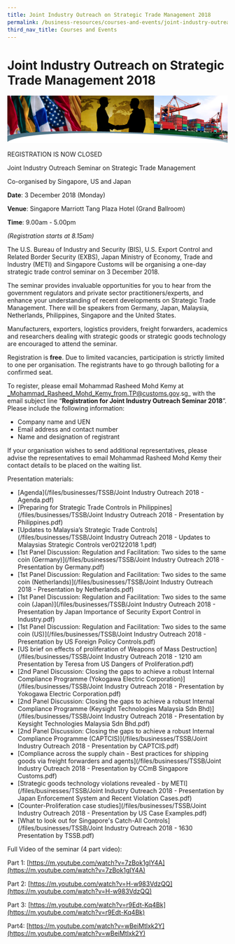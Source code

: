```yaml
---
title: Joint Industry Outreach on Strategic Trade Management 2018
permalink: /business-resources/courses-and-events/joint-industry-outreach-on-strategic-trade-management-2018/
third_nav_title: Courses and Events
---
```


# Joint Industry Outreach on Strategic Trade Management 2018

![banner (2).png](/images/banner%20(2).png)

REGISTRATION IS NOW CLOSED

Joint Industry Outreach Seminar on Strategic Trade Management

Co-organised by Singapore, US and Japan

**Date**: 3 December 2018 (Monday)

**Venue**: Singapore Marriott Tang Plaza Hotel (Grand Ballroom)

**Time**: 9.00am - 5.00pm

_(Registration starts at 8.15am)_

The U.S. Bureau of Industry and Security (BIS), U.S. Export Control and Related Border Security (EXBS), Japan Ministry of Economy, Trade and Industry (METI) and Singapore Customs will be organising a one-day strategic trade control seminar on 3 December 2018.

The seminar provides invaluable opportunities for you to hear from the government regulators and private sector practitioners/experts, and enhance your understanding of recent developments on Strategic Trade Management. There will be speakers from Germany, Japan, Malaysia, Netherlands, Philippines, Singapore and the United States.

Manufacturers, exporters, logistics providers, freight forwarders, academics and researchers dealing with strategic goods or strategic goods technology are encouraged to attend the seminar.

Registration is **free**. Due to limited vacancies, participation is strictly limited to one per organisation. The registrants have to go through balloting for a confirmed seat.

To register, please email Mohammad Rasheed Mohd Kemy at _Mohammad_Rasheed_Mohd_Kemy_from.TP@customs.gov.sg_ with the email subject line “**Registration for Joint Industry Outreach Seminar 2018**”. Please include the following information:

-   Company name and UEN
-   Email address and contact number
-   Name and designation of registrant

If your organisation wishes to send additional representatives, please advise the representatives to email Mohammad Rasheed Mohd Kemy their contact details to be placed on the waiting list.

Presentation materials:

-   [Agenda](/files/businesses/TSSB/Joint Industry Outreach 2018 - Agenda.pdf)
-   [Preparing for Strategic Trade Controls in Philippines](/files/businesses/TSSB/Joint Industry Outreach 2018 - Presentation by Philippines.pdf)
-   [Updates to Malaysia’s Strategic Trade Controls](/files/businesses/TSSB/Joint Industry Outreach 2018 - Updates to Malaysias Strategic Controls ver02122018 1.pdf)
-   [1st Panel Discussion: Regulation and Facilitation: Two sides to the same coin (Germany)](/files/businesses/TSSB/Joint Industry Outreach 2018 - Presentation by Germany.pdf)
-   [1st Panel Discussion: Regulation and Facilitation: Two sides to the same coin (Netherlands)](/files/businesses/TSSB/Joint Industry Outreach 2018 - Presentation by Netherlands.pdf)
-   [1st Panel Discussion: Regulation and Facilitation: Two sides to the same coin (Japan)](/files/businesses/TSSB/Joint Industry Outreach 2018 - Presentation by Japan Importance of Security Export Control in Industry.pdf)
-   [1st Panel Discussion: Regulation and Facilitation: Two sides to the same coin (US)](/files/businesses/TSSB/Joint Industry Outreach 2018 - Presentation by US Foreign Policy Controls.pdf)
-   [US brief on effects of proliferation of Weapons of Mass Destruction](/files/businesses/TSSB/Joint Industry Outreach 2018 - 1210 am Presentation by Teresa from US Dangers of Proliferation.pdf)
-   [2nd Panel Discussion: Closing the gaps to achieve a robust Internal Compliance Programme (Yokogawa Electric Corporation)](/files/businesses/TSSB/Joint Industry Outreach 2018 - Presentation by Yokogawa Electric Corporation.pdf)
-   [2nd Panel Discussion: Closing the gaps to achieve a robust Internal Compliance Programme (Keysight Technologies Malaysia Sdn Bhd)](/files/businesses/TSSB/Joint Industry Outreach 2018 - Presentation by Keysight Technologies Malaysia Sdn Bhd.pdf)
-   [2nd Panel Discussion: Closing the gaps to achieve a robust Internal Compliance Programme (CAPTCIS)](/files/businesses/TSSB/Joint Industry Outreach 2018 - Presentation by CAPTCIS.pdf)
-   [Compliance across the supply chain - Best practices for shipping goods via freight forwarders and agents](/files/businesses/TSSB/Joint Industry Outreach 2018 - Presentation by CCmB Singapore Customs.pdf)
-   [Strategic goods technology violations revealed - by METI](/files/businesses/TSSB/Joint Industry Outreach 2018 - Presentation by Japan Enforcement System and Recent Violation Cases.pdf)
-   [Counter-Proliferation case studies](/files/businesses/TSSB/Joint Industry Outreach 2018 - Presentation by US Case Examples.pdf)
-   [What to look out for Singapore's Catch-All Controls](/files/businesses/TSSB/Joint Industry Outreach 2018 - 1630 Presentation by TSSB.pdf)

Full Video of the seminar (4 part video):

Part 1: [https://m.youtube.com/watch?v=7zBok1gIY4A](https://m.youtube.com/watch?v=7zBok1gIY4A)

Part 2: [https://m.youtube.com/watch?v=H-w983VdzQQ](https://m.youtube.com/watch?v=H-w983VdzQQ)

Part 3: [https://m.youtube.com/watch?v=r9Edt-Kq4Bk](https://m.youtube.com/watch?v=r9Edt-Kq4Bk)

Part4: [https://m.youtube.com/watch?v=wBeiMtlxk2Y](https://m.youtube.com/watch?v=wBeiMtlxk2Y)
